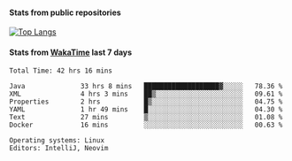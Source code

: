 #### Stats from public repositories

[![Top Langs](https://github-readme-stats.vercel.app/api/top-langs/?username=hyoghurt&layout=compact&exclude_repo=multiserver,docker_compose&langs_count=6)](https://github.com/anuraghazra/github-readme-stats)

#### Stats from [WakaTime](https://wakatime.com/@hyoghurt) last 7 days
<!--START_SECTION:waka-->

```text
Total Time: 42 hrs 16 mins

Java              33 hrs 8 mins   ███████████████████▓░░░░░   78.36 %
XML               4 hrs 3 mins    ██▒░░░░░░░░░░░░░░░░░░░░░░   09.61 %
Properties        2 hrs           █▒░░░░░░░░░░░░░░░░░░░░░░░   04.75 %
YAML              1 hr 49 mins    █░░░░░░░░░░░░░░░░░░░░░░░░   04.30 %
Text              27 mins         ▒░░░░░░░░░░░░░░░░░░░░░░░░   01.08 %
Docker            16 mins         ░░░░░░░░░░░░░░░░░░░░░░░░░   00.63 %

Operating systems: Linux
Editors: IntelliJ, Neovim
```

<!--END_SECTION:waka-->
